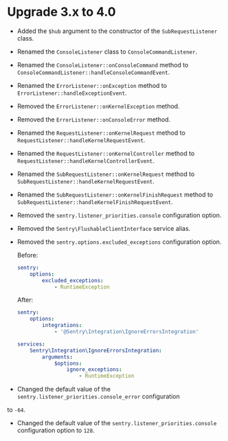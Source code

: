 # Upgrade 3.x to 4.0

- Added the `$hub` argument to the constructor of the `SubRequestListener` class.
- Renamed the `ConsoleListener` class to `ConsoleCommandListener`.
- Renamed the `ConsoleListener::onConsoleCommand` method to `ConsoleCommandListener::handleConsoleCommandEvent`.
- Renamed the `ErrorListener::onException` method to `ErrorListener::handleExceptionEvent`.
- Removed the `ErrorListener::onKernelException` method.
- Removed the `ErrorListener::onConsoleError` method.
- Renamed the `RequestListener::onKernelRequest` method to `RequestListener::handleKernelRequestEvent`.
- Renamed the `RequestListener::onKernelController` method to `RequestListener::handleKernelControllerEvent`.
- Renamed the `SubRequestListener::onKernelRequest` method to `SubRequestListener::handleKernelRequestEvent`.
- Renamed the `SubRequestListener::onKernelFinishRequest` method to `SubRequestListener::handleKernelFinishRequestEvent`.
- Removed the `sentry.listener_priorities.console` configuration option.
- Removed the `Sentry\FlushableClientInterface` service alias.
- Removed the `sentry.options.excluded_exceptions` configuration option.

  Before:

  ```yaml
  sentry:
      options:
          excluded_exceptions:
              - RuntimeException
  ```

  After:

  ```yaml
  sentry:
      options:
          integrations:
              - '@Sentry\Integration\IgnoreErrorsIntegration'
  
  services:
      Sentry\Integration\IgnoreErrorsIntegration:
          arguments:
              $options:
                  ignore_exceptions:
                      - RuntimeException
  ```

- Changed the default value of the `sentry.listener_priorities.console_error` configuration 

to `-64`.
- Changed the default value of the `sentry.listener_priorities.console` configuration option to `128`.
